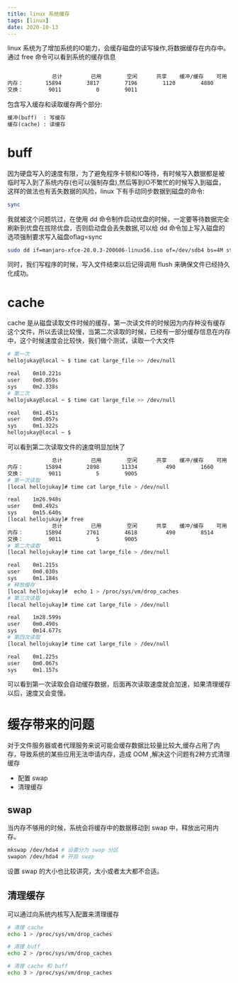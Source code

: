 ```yaml
---
title: linux 系统缓存
tags: [linux]
date: 2020-10-13
---
```

linux 系统为了增加系统的IO能力，会缓存磁盘的读写操作,将数据缓存在内存中。通过 free 命令可以看到系统的缓存信息
```bash

              总计         已用        空闲      共享    缓冲/缓存    可用
内存：       15894        3817        7196        1120        4880       10747
交换：        9011           0        9011
```
包含写入缓存和读取缓存两个部分:
```txt
缓冲(buff)  : 写缓存
缓存(cache) : 读缓存
```

# buff
因为硬盘写入的速度有限，为了避免程序卡顿和IO等待，有时候写入数据都是被临时写入到了系统内存(也可以强制存盘),然后等到IO不繁忙的时候写入到磁盘，这样的做法也有丢失数据的风险，linux 下有手动同步数据到磁盘的命令:
```bash
sync
```
我就被这个问题坑过，在使用 dd 命令制作启动优盘的时候，一定要等待数据完全刷新到优盘在拔除优盘，否则启动盘会丢失数据,可以给 dd 命令加上写入磁盘的选项强制要求写入磁盘oflag=sync
```bash
sudo dd if=manjaro-xfce-20.0.3-200606-linux56.iso of=/dev/sdb4 bs=4M status=progress oflag=sync
```
同时，我们写程序的时候，写入文件结束以后记得调用 flush 来确保文件已经持久化成功。

# cache
cache 是从磁盘读取文件时候的缓存，第一次读文件的时候因为内存种没有缓存这个文件，所以去读比较慢，当第二次读取的时候，已经有一部分缓存信息在内存中，这个时候速度会比较快，我们做个测试，读取一个大文件
```bash
# 第一次
hellojukay@local ~ $ time cat large_file >> /dev/null

real    0m10.221s
user    0m0.059s
sys     0m2.338s
# 第二次
hellojukay@local ~ $ time cat large_file >> /dev/null

real    0m1.451s
user    0m0.057s
sys     0m1.322s
hellojukay@local ~ $
```
可以看到第二次读取文件的速度明显加快了
```bash
              总计         已用        空闲      共享    缓冲/缓存    可用
内存：       15894        2898       11334         490        1660       12317
交换：        9011           5        9005
# 第一次读取
[local hellojukay]# time cat large_file > /dev/null

real    1m26.948s
user    0m0.492s
sys     0m15.640s
[local hellojukay]# free
              总计         已用        空闲      共享    缓冲/缓存    可用
内存：       15894        2761        4618         490        8514       12454
交换：        9011           5        9005
# 第二次读取
[local hellojukay]# time cat large_file > /dev/null

real    0m1.215s
user    0m0.030s
sys     0m1.184s
# 释放缓存
[local hellojukay]#  echo 1 > /proc/sys/vm/drop_caches
# 第三次读取
[local hellojukay]# time cat large_file > /dev/null

real    1m28.599s
user    0m0.490s
sys     0m14.677s
# 第四次读取
[local hellojukay]# time cat large_file > /dev/null

real    0m1.225s
user    0m0.067s
sys     0m1.157s
```
可以看到第一次读取会自动缓存数据，后面再次读取速度就会加速，如果清理缓存以后，速度又会变慢。

# 缓存带来的问题
对于文件服务器或者代理服务来说可能会缓存数据比较量比较大,缓存占用了内存，导致系统的某些应用无法申请内存，造成 OOM ,解决这个问题有2种方式清理缓存
* 配置 swap 
* 清理缓存

## swap
当内存不够用的时候，系统会将缓存中的数据移动到 swap 中，释放出可用内存。
```bash
mkswap /dev/hda4 # 设置分为 swap 分区
swapon /dev/hda4 # 开启 swap
```
设置 swap 的大小也比较讲究，太小或者太大都不合适。
## 清理缓存
可以通过向系统内核写入配置来清理缓存
```bash
# 清理 cache
echo 1 > /proc/sys/vm/drop_caches
```
```bash
# 清理 buff
echo 2 > /proc/sys/vm/drop_caches
```
```bash
# 清理 cache 和 buff
echo 3 > /proc/sys/vm/drop_caches
```
